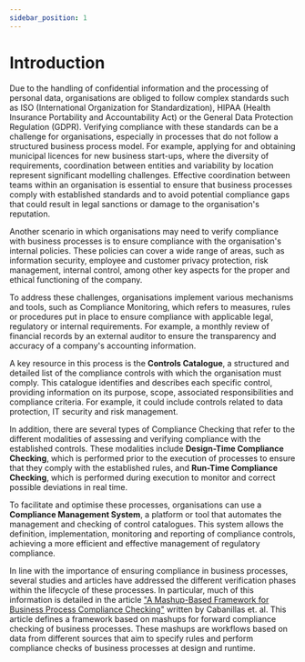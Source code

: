 ```yaml
---
sidebar_position: 1
---
```


# Introduction

<div class="justified-text">
Due to the handling of confidential information and the processing of personal data, organisations are obliged to follow complex standards such as ISO (International Organization for Standardization), HIPAA (Health Insurance Portability and Accountability Act) or the General Data Protection Regulation (GDPR). Verifying compliance with these standards can be a challenge for organisations, especially in processes that do not follow a structured business process model. For example, applying for and obtaining municipal licences for new business start-ups, where the diversity of requirements, coordination between entities and variability by location represent significant modelling challenges. Effective coordination between teams within an organisation is essential to ensure that business processes comply with established standards and to avoid potential compliance gaps that could result in legal sanctions or damage to the organisation's reputation.

Another scenario in which organisations may need to verify compliance with business processes is to ensure compliance with the organisation's internal policies. These policies can cover a wide range of areas, such as information security, employee and customer privacy protection, risk management, internal control, among other key aspects for the proper and ethical functioning of the company.

To address these challenges, organisations implement various mechanisms and tools, such as Compliance Monitoring, which refers to measures, rules or procedures put in place to ensure compliance with applicable legal, regulatory or internal requirements. For example, a monthly review of financial records by an external auditor to ensure the transparency and accuracy of a company's accounting information.

A key resource in this process is the **Controls Catalogue**, a structured and detailed list of the compliance controls with which the organisation must comply. This catalogue identifies and describes each specific control, providing information on its purpose, scope, associated responsibilities and compliance criteria. For example, it could include controls related to data protection, IT security and risk management.

In addition, there are several types of Compliance Checking that refer to the different modalities of assessing and verifying compliance with the established controls. These modalities include **Design-Time Compliance Checking**, which is performed prior to the execution of processes to ensure that they comply with the established rules, and **Run-Time Compliance Checking**, which is performed during execution to monitor and correct possible deviations in real time.

To facilitate and optimise these processes, organisations can use a **Compliance Management System**, a platform or tool that automates the management and checking of control catalogues. This system allows the definition, implementation, monitoring and reporting of compliance controls, achieving a more efficient and effective management of regulatory compliance.

In line with the importance of ensuring compliance in business processes, several studies and articles have addressed the different verification phases within the lifecycle of these processes. In particular, much of this information is detailed in the article ["A Mashup-Based Framework for Business Process Compliance Checking"](https://ieeexplore.ieee.org/abstract/document/9113467?casa_token=Xv8Xs2WmdB8AAAAA:IyzPCRYkweCNtlO_q86EjSZAj5feB4PLnx_W6yxzQMTtrUq_nuI4mXQlUl4r76AA2UDtFe7Nig) written by Cabanillas et. al. This article defines a framework based on mashups for forward compliance checking of business processes. These mashups are workflows based on data from different sources that aim to specify rules and perform compliance checks of business processes at design and runtime.

</div>
